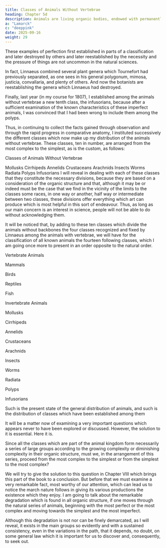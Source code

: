 ```yaml
---
title: Classes of Animals Without Vertebrae
heading: Chapter 5d
description: Animals are living organic bodies, endowed with permanently irritable parts.
a: "Lamarck"
c: "deeppink"
date: 2025-09-16
weight: 29
---
```



These examples of perfection first established in parts of a classification and later destroyed by others and later reestablished by the necessity and the pressure of things are not uncommon in the natural sciences.

In fact, Linnaeus combined several plant genera which Tournefort had previously separated, as one sees in his general polygonum, mimosa, justicia, convallaria, and plenty of others. And now the botanists are reestablishing the genera which Linnaeus had destroyed.

Finally, last year (in my course for 1807), I established among the animals without vertebrae a new tenth class, the infusorians, because after a sufficient examination of the known characteristics of these imperfect animals, I was convinced that I had been wrong to include them among the polyps.

Thus, in continuing to collect the facts gained through observation and through the rapid progress in comparative anatomy, I instituted successively the different classes which now make up my distribution of the animals without vertebrae. These classes, ten in number, are arranged from the most complex to the simplest, as is the custom, as follows:


Classes of Animals Without Vertebrae

Mollusks
Cirrhipeds
Annelids
Crustaceans
Arachnids
Insects
Worms
Radiata
Polyps
Infusorians
I will reveal in dealing with each of these classes that they constitute the necessary divisions, because they are based on a consideration of the organic structure and that, although it may be or indeed must be the case that we find in the vicinity of the limits to the classes some races, in one way or another, half way or intermediate between two classes, these divisions offer everything which art can produce which is most helpful in this sort of endeavour. Thus, as long as our main concern is an interest in science, people will not be able to do without acknowledging them.

It will be noticed that, by adding to these ten classes which divide the animals without backbones the four classes recognized and fixed by Linnaeus among the animals with vertebrae, we will have for the classification of all known animals the fourteen following classes, which I am going once more to present in an order opposite to the natural order.

Vertebrate Animals

Mammals

Birds

Reptiles

Fish

Invertebrate Animals

Mollusks

Cirrhipeds

Annelids

Crustaceans

Arachnids

Insects

Worms

Radiata

Polyps

Infusorians

Such is the present state of the general distribution of animals, and such is the distribution of classes which have been established among them

It will be a matter now of examining a very important questions which appears never to have been explored or discussed. However, the solution to it is essential. Here it is.

Since all the classes which are part of the animal kingdom form necessarily a series of large groups according to the growing complexity or diminishing complexity in their organic structure, must we, in the arrangement of this series, proceed from the most complex to the simplest or from the simplest to the most complex?

We will try to give the solution to this question in Chapter VIII which brings this part of the book to a conclusion. But before that we must examine a very remarkable fact, most worthy of our attention, which can lead us to notice the march nature follows in giving its various productions the existence which they enjoy. I am going to talk about the remarkable degradation which is found in all organic structure, if one moves through the natural series of animals, beginning with the most perfect or the most complex and moving towards the simplest and the most imperfect.

Although this degradation is not nor can be finely demarcated, as I will reveal, it exists in the main groups so evidently and with a sustained consistency, even in the variations in the path, that it depends, no doubt, on some general law which it is important for us to discover and, consequently, to seek out.

